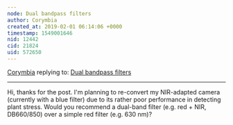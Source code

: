 ```yaml
---
node: Dual bandpass filters
author: Corymbia
created_at: 2019-02-01 06:14:06 +0000
timestamp: 1549001646
nid: 12442
cid: 21824
uid: 572650
---
```




[Corymbia](../profile/Corymbia) replying to: [Dual bandpass filters](../notes/cfastie/11-24-2015/dual-band-pass-filters)

----
Hi, thanks for the post. I'm planning to re-convert my NIR-adapted camera (currently with a blue filter) due to its rather poor performance in detecting plant stress. Would you recommend a dual-band filter (e.g. red + NIR, DB660/850) over a simple red filter (e.g. 630 nm)?
